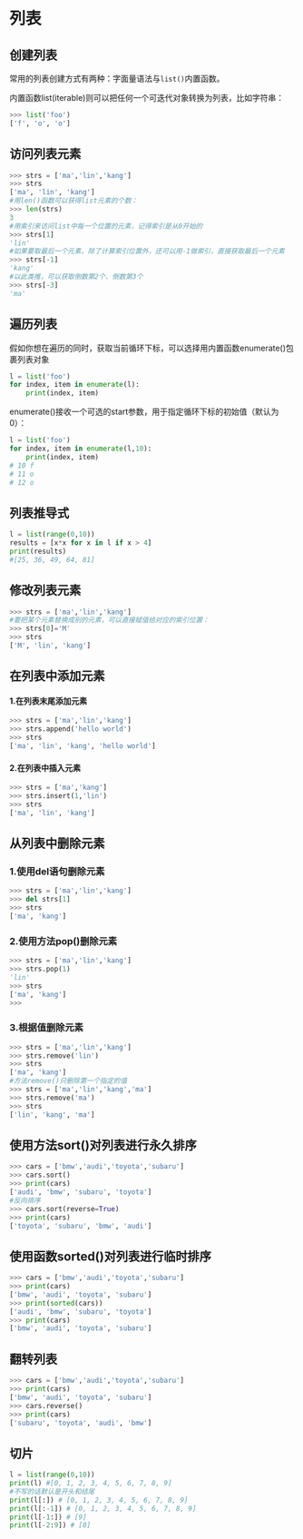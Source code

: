 # 列表

## 创建列表

常用的列表创建方式有两种：字面量语法与`list()`内置函数。

内置函数list(iterable)则可以把任何一个可迭代对象转换为列表，比如字符串：

```python
>>> list('foo')
['f', 'o', 'o']
```

## 访问列表元素

```python
>>> strs = ['ma','lin','kang']
>>> strs
['ma', 'lin', 'kang']
#用len()函数可以获得list元素的个数：
>>> len(strs)
3
#用索引来访问list中每一个位置的元素，记得索引是从0开始的
>>> strs[1]
'lin'
#如果要取最后一个元素，除了计算索引位置外，还可以用-1做索引，直接获取最后一个元素
>>> strs[-1]
'kang'
#以此类推，可以获取倒数第2个、倒数第3个
>>> strs[-3]
'ma'
```

## 遍历列表

假如你想在遍历的同时，获取当前循环下标，可以选择用内置函数enumerate()包裹列表对象

```python
l = list('foo')
for index, item in enumerate(l):
    print(index, item)
```
enumerate()接收一个可选的start参数，用于指定循环下标的初始值（默认为0）：

```python
l = list('foo')
for index, item in enumerate(l,10):
    print(index, item)
# 10 f
# 11 o
# 12 o
```

## 列表推导式

```python
l = list(range(0,10))
results = [x*x for x in l if x > 4]
print(results)
#[25, 36, 49, 64, 81]
```

## 修改列表元素

```python
>>> strs = ['ma','lin','kang']
#要把某个元素替换成别的元素，可以直接赋值给对应的索引位置：
>>> strs[0]='M'
>>> strs
['M', 'lin', 'kang']
```

## 在列表中添加元素

#### 1.在列表末尾添加元素

```python
>>> strs = ['ma','lin','kang']
>>> strs.append('hello world')
>>> strs
['ma', 'lin', 'kang', 'hello world']
```

#### 2.在列表中插入元素

```python
>>> strs = ['ma','kang']
>>> strs.insert(1,'lin')
>>> strs
['ma', 'lin', 'kang']
```

## 从列表中删除元素

### 1.使用del语句删除元素

```python
>>> strs = ['ma','lin','kang']
>>> del strs[1]
>>> strs
['ma', 'kang']
```

### 2.使用方法pop\(\)删除元素

```python
>>> strs = ['ma','lin','kang']
>>> strs.pop(1)
'lin'
>>> strs
['ma', 'kang']
>>>
```

### 3.根据值删除元素

```python
>>> strs = ['ma','lin','kang']
>>> strs.remove('lin')
>>> strs
['ma', 'kang']
#方法remove()只删除第一个指定的值
>>> strs = ['ma','lin','kang','ma']
>>> strs.remove('ma')
>>> strs
['lin', 'kang', 'ma']
```


## 使用方法sort\(\)对列表进行永久排序

```python
>>> cars = ['bmw','audi','toyota','subaru']
>>> cars.sort()
>>> print(cars)
['audi', 'bmw', 'subaru', 'toyota']
#反向排序
>>> cars.sort(reverse=True)
>>> print(cars)
['toyota', 'subaru', 'bmw', 'audi']
```

## 使用函数sorted\(\)对列表进行临时排序

```python
>>> cars = ['bmw','audi','toyota','subaru']
>>> print(cars)
['bmw', 'audi', 'toyota', 'subaru']
>>> print(sorted(cars))
['audi', 'bmw', 'subaru', 'toyota']
>>> print(cars)
['bmw', 'audi', 'toyota', 'subaru']
```

## 翻转列表

```python
>>> cars = ['bmw','audi','toyota','subaru']
>>> print(cars)
['bmw', 'audi', 'toyota', 'subaru']
>>> cars.reverse()
>>> print(cars)
['subaru', 'toyota', 'audi', 'bmw']
```

## 切片

```python
l = list(range(0,10))
print(l) #[0, 1, 2, 3, 4, 5, 6, 7, 8, 9]
#不写的话默认是开头和结尾
print(l[:]) # [0, 1, 2, 3, 4, 5, 6, 7, 8, 9]
print(l[:-1]) # [0, 1, 2, 3, 4, 5, 6, 7, 8, 9]
print(l[-1:]) # [9]
print(l[-2:9]) # [8]
```